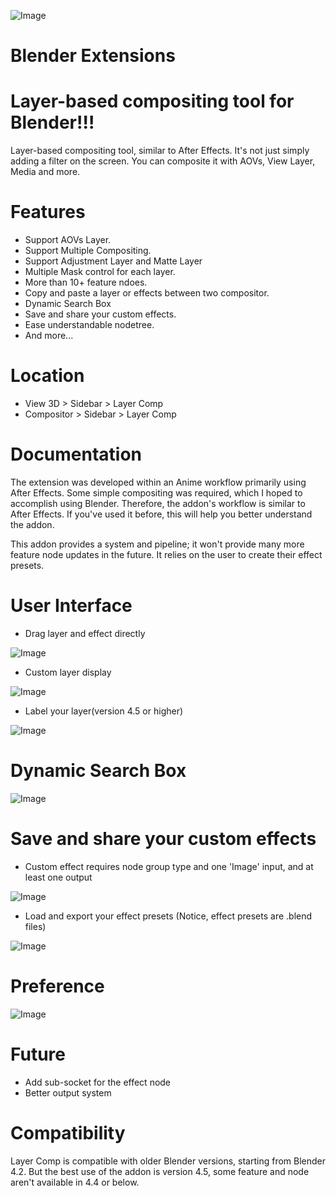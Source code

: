 ![Image](https://imgur.com/CGxHlc4.png)

# Blender Extensions

# Layer-based compositing tool for Blender!!! 
Layer-based compositing tool, similar to After Effects.
It's not just simply adding a filter on the screen. You can composite it with AOVs, View Layer, Media and more.

# Features
* Support AOVs Layer.
* Support Multiple Compositing.
* Support Adjustment Layer and Matte Layer
* Multiple Mask control for each layer.
* More than 10+ feature ndoes.
* Copy and paste a layer or effects between two compositor.
* Dynamic Search Box
* Save and share your custom effects.
* Ease understandable nodetree.
* And more...

# Location
* View 3D > Sidebar > Layer Comp
* Compositor > Sidebar > Layer Comp

# Documentation
The extension was developed within an Anime workflow primarily using After Effects. Some simple compositing was required, which I hoped to accomplish using Blender.
Therefore, the addon's workflow is similar to After Effects. If you've used it before, this will help you better understand the addon.

This addon provides a system and pipeline; it won't provide many more feature node updates in the future. It relies on the user to create their effect presets.

# User Interface
* Drag layer and effect directly
  
![Image](https://i.imgur.com/vrMZJWP.gif)

* Custom layer display
  
![Image](https://i.imgur.com/KhDQYhc.gif)

* Label your layer(version 4.5 or higher)

![Image](https://i.imgur.com/gtfdEbH.gif)

# Dynamic Search Box
![Image](https://i.imgur.com/8Cce8EO.gif)

# Save and share your custom effects
* Custom effect requires node group type and one 'Image' input, and at least one output

![Image](https://i.imgur.com/9CRa0El.gif)

* Load and export your effect presets (Notice, effect presets are .blend files)
  
![Image](https://imgur.com/is00lAn.png)

# Preference
![Image](https://i.imgur.com/Wt7tIgx.png)

# Future
* Add sub-socket for the effect node
* Better output system

# Compatibility
Layer Comp is compatible with older Blender versions, starting from Blender 4.2. But the best use of the addon is version 4.5, some feature and node aren't available in 4.4 or below.
